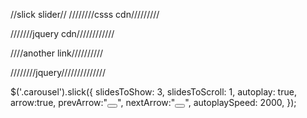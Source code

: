 //slick slider//
////////csss cdn/////////

 <link rel="stylesheet" type="text/css" href="//cdn.jsdelivr.net/npm/slick-carousel@1.8.1/slick/slick.css"/>


///////jquery cdn////////////

 <script src="https://ajax.googleapis.com/ajax/libs/jquery/3.6.1/jquery.min.js"></script>
 <script type="text/javascript" src="//cdn.jsdelivr.net/npm/slick-carousel@1.8.1/slick/slick.min.js"></script> 

////another link//////////

<script src="https://cdnjs.cloudflare.com/ajax/libs/jquery/3.6.0/jquery.min.js"></script>
<script src="https://cdnjs.cloudflare.com/ajax/libs/slick-carousel/1.8.1/slick.min.js"></script>

////////jquery//////////////

$('.carousel').slick({
  slidesToShow: 3,
  slidesToScroll: 1,
  autoplay: true,
  arrow:true,
  prevArrow:"<button type='button' class='slick-prev pull-left'><i class='fa fa-angle-left' aria-hidden='true'></i></button>",
  nextArrow:"<button type='button' class='slick-next pull-right'><i class='fa fa-angle-right' aria-hidden='true'></i></button>",
  autoplaySpeed: 2000,
});
